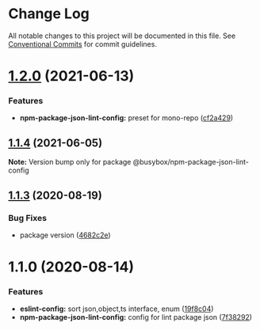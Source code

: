# Change Log

All notable changes to this project will be documented in this file.
See [Conventional Commits](https://conventionalcommits.org) for commit guidelines.

# [1.2.0](https://github.com/davidNHK/busybox/compare/@busybox/npm-package-json-lint-config@1.1.4...@busybox/npm-package-json-lint-config@1.2.0) (2021-06-13)


### Features

* **npm-package-json-lint-config:** preset for mono-repo ([cf2a429](https://github.com/davidNHK/busybox/commit/cf2a429a030d3c45e4532ea813ad15d6ba9a7e87))





## [1.1.4](https://github.com/davidNHK/busybox/compare/@busybox/npm-package-json-lint-config@1.1.3...@busybox/npm-package-json-lint-config@1.1.4) (2021-06-05)

**Note:** Version bump only for package @busybox/npm-package-json-lint-config





## [1.1.3](https://github.com/davidNHK/busybox/compare/@busybox/npm-package-json-lint-config@1.1.0...@busybox/npm-package-json-lint-config@1.1.3) (2020-08-19)


### Bug Fixes

* package version ([4682c2e](https://github.com/davidNHK/busybox/commit/4682c2e32dd0f0cdcf3e2803c6718fa528a86bf2))





# 1.1.0 (2020-08-14)


### Features

* **eslint-config:** sort json,object,ts interface, enum ([19f8c04](https://github.com/davidNHK/busybox/commit/19f8c04908655b4c7fbbf43843bb7386a633701a))
* **npm-package-json-lint-config:** config for lint package json ([7f38292](https://github.com/davidNHK/busybox/commit/7f382927f1857ed92b3e8b629d3069eb6fa4d002))
